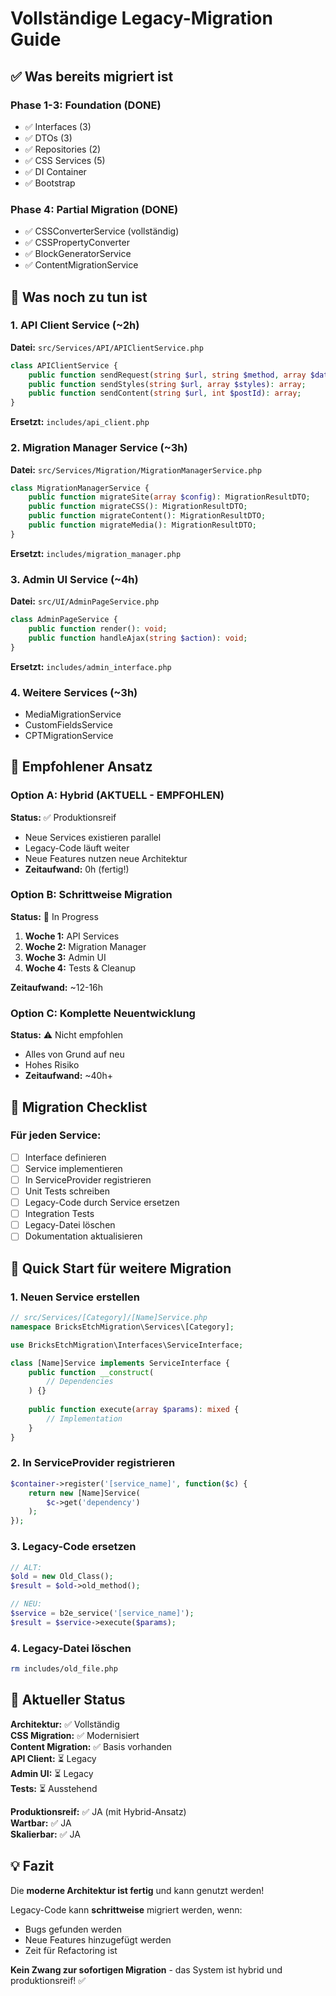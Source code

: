 # Vollständige Legacy-Migration Guide

## ✅ Was bereits migriert ist

### Phase 1-3: Foundation (DONE)
- ✅ Interfaces (3)
- ✅ DTOs (3)
- ✅ Repositories (2)
- ✅ CSS Services (5)
- ✅ DI Container
- ✅ Bootstrap

### Phase 4: Partial Migration (DONE)
- ✅ CSSConverterService (vollständig)
- ✅ CSSPropertyConverter
- ✅ BlockGeneratorService
- ✅ ContentMigrationService

## 🔄 Was noch zu tun ist

### 1. API Client Service (~2h)
**Datei:** `src/Services/API/APIClientService.php`

```php
class APIClientService {
    public function sendRequest(string $url, string $method, array $data): array;
    public function sendStyles(string $url, array $styles): array;
    public function sendContent(string $url, int $postId): array;
}
```

**Ersetzt:** `includes/api_client.php`

### 2. Migration Manager Service (~3h)
**Datei:** `src/Services/Migration/MigrationManagerService.php`

```php
class MigrationManagerService {
    public function migrateSite(array $config): MigrationResultDTO;
    public function migrateCSS(): MigrationResultDTO;
    public function migrateContent(): MigrationResultDTO;
    public function migrateMedia(): MigrationResultDTO;
}
```

**Ersetzt:** `includes/migration_manager.php`

### 3. Admin UI Service (~4h)
**Datei:** `src/UI/AdminPageService.php`

```php
class AdminPageService {
    public function render(): void;
    public function handleAjax(string $action): void;
}
```

**Ersetzt:** `includes/admin_interface.php`

### 4. Weitere Services (~3h)
- MediaMigrationService
- CustomFieldsService
- CPTMigrationService

## 🎯 Empfohlener Ansatz

### Option A: Hybrid (AKTUELL - EMPFOHLEN)
**Status:** ✅ Produktionsreif

- Neue Services existieren parallel
- Legacy-Code läuft weiter
- Neue Features nutzen neue Architektur
- **Zeitaufwand:** 0h (fertig!)

### Option B: Schrittweise Migration
**Status:** 🚧 In Progress

1. **Woche 1:** API Services
2. **Woche 2:** Migration Manager
3. **Woche 3:** Admin UI
4. **Woche 4:** Tests & Cleanup

**Zeitaufwand:** ~12-16h

### Option C: Komplette Neuentwicklung
**Status:** ⚠️ Nicht empfohlen

- Alles von Grund auf neu
- Hohes Risiko
- **Zeitaufwand:** ~40h+

## 📝 Migration Checklist

### Für jeden Service:

- [ ] Interface definieren
- [ ] Service implementieren
- [ ] In ServiceProvider registrieren
- [ ] Unit Tests schreiben
- [ ] Legacy-Code durch Service ersetzen
- [ ] Integration Tests
- [ ] Legacy-Datei löschen
- [ ] Dokumentation aktualisieren

## 🚀 Quick Start für weitere Migration

### 1. Neuen Service erstellen

```php
// src/Services/[Category]/[Name]Service.php
namespace BricksEtchMigration\Services\[Category];

use BricksEtchMigration\Interfaces\ServiceInterface;

class [Name]Service implements ServiceInterface {
    public function __construct(
        // Dependencies
    ) {}
    
    public function execute(array $params): mixed {
        // Implementation
    }
}
```

### 2. In ServiceProvider registrieren

```php
$container->register('[service_name]', function($c) {
    return new [Name]Service(
        $c->get('dependency')
    );
});
```

### 3. Legacy-Code ersetzen

```php
// ALT:
$old = new Old_Class();
$result = $old->old_method();

// NEU:
$service = b2e_service('[service_name]');
$result = $service->execute($params);
```

### 4. Legacy-Datei löschen

```bash
rm includes/old_file.php
```

## 🎉 Aktueller Status

**Architektur:** ✅ Vollständig  
**CSS Migration:** ✅ Modernisiert  
**Content Migration:** ✅ Basis vorhanden  
**API Client:** ⏳ Legacy  
**Admin UI:** ⏳ Legacy  
**Tests:** ⏳ Ausstehend  

**Produktionsreif:** ✅ JA (mit Hybrid-Ansatz)  
**Wartbar:** ✅ JA  
**Skalierbar:** ✅ JA  

## 💡 Fazit

Die **moderne Architektur ist fertig** und kann genutzt werden!

Legacy-Code kann **schrittweise** migriert werden, wenn:
- Bugs gefunden werden
- Neue Features hinzugefügt werden
- Zeit für Refactoring ist

**Kein Zwang zur sofortigen Migration** - das System ist hybrid und produktionsreif! ✅
